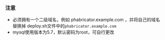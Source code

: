 ### 注意
- 必须拥有一个二级域名，例如 phabricator.example.com ，并将自己的域名替换掉 deploy.sh文件中的`phabricator.example.com`
- mysql使用版本为5.7，默认密码为root，可自行更改
